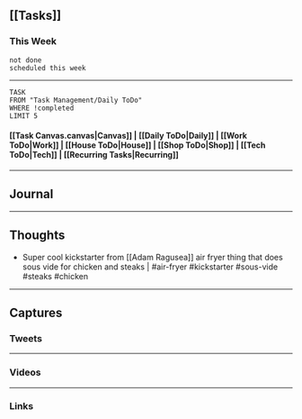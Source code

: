 ## [[Tasks]]

### This Week

```tasks
not done
scheduled this week
```


---
```dataview
TASK
FROM "Task Management/Daily ToDo"
WHERE !completed
LIMIT 5
```


#### [[Task Canvas.canvas|Canvas]] | [[Daily ToDo|Daily]] | [[Work ToDo|Work]] |  [[House ToDo|House]] |  [[Shop ToDo|Shop]] | [[Tech ToDo|Tech]] | [[Recurring Tasks|Recurring]] 
---
## Journal



---
## Thoughts
- Super cool kickstarter from [[Adam Ragusea]] air fryer thing that does sous vide for chicken and steaks | #air-fryer #kickstarter #sous-vide #steaks #chicken 

---
## Captures

### Tweets

---
### Videos

---
### Links



